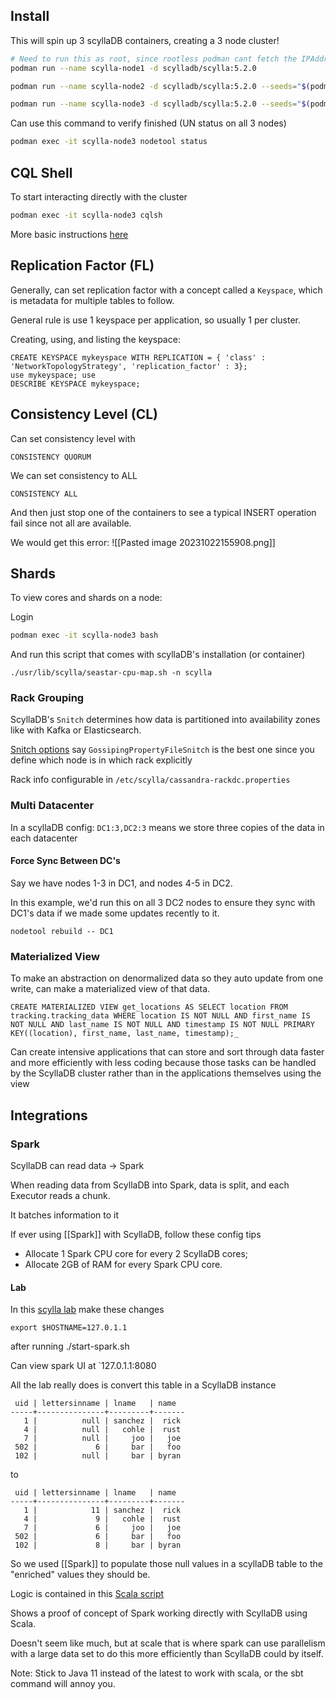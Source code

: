 ## Install

This will spin up 3 scyllaDB containers, creating a 3 node cluster!

```bash
# Need to run this as root, since rootless podman cant fetch the IPAddress for some reason
podman run --name scylla-node1 -d scylladb/scylla:5.2.0 

podman run --name scylla-node2 -d scylladb/scylla:5.2.0 --seeds="$(podman inspect --format='{{ .NetworkSettings.IPAddress }}' scylla-node1)"

podman run --name scylla-node3 -d scylladb/scylla:5.2.0 --seeds="$(podman inspect --format='{{ .NetworkSettings.IPAddress }}' scylla-node1)"
```

Can use this command to verify finished (UN status on all 3 nodes)

```bash
podman exec -it scylla-node3 nodetool status  
```

## CQL Shell

To start interacting directly with the cluster

```bash
podman exec -it scylla-node3 cqlsh 
```

More basic instructions [here](https://university.scylladb.com/courses/scylla-essentials-overview/lessons/high-availability/topic/consistency-level-demo-part-1/)

## Replication Factor (FL)

Generally, can set replication factor with a concept called a `Keyspace`, which is metadata for multiple tables to follow.

General rule is use 1 keyspace per application, so usually 1 per cluster.

Creating, using, and listing the keyspace:

```cql
CREATE KEYSPACE mykeyspace WITH REPLICATION = { 'class' : 'NetworkTopologyStrategy', 'replication_factor' : 3};
use mykeyspace; use
DESCRIBE KEYSPACE mykeyspace;
```

## Consistency Level (CL)

Can set consistency level with 

```
CONSISTENCY QUORUM 
```

We can set consistency to ALL 
```
CONSISTENCY ALL
```

And then just stop one of the containers to see a typical INSERT operation fail since not all are available.

We would get this error:
![[Pasted image 20231022155908.png]]

## Shards

To view cores and shards on a node:

Login
```bash
podman exec -it scylla-node3 bash
```

And run this script that comes with scyllaDB's installation (or container)
```cql
./usr/lib/scylla/seastar-cpu-map.sh -n scylla
```

### Rack Grouping

ScyllaDB's `Snitch` determines how data is partitioned into availability zones like with Kafka or Elasticsearch.

[Snitch options](https://university.scylladb.com/courses/scylla-essentials-overview/lessons/architecture/topic/snitch/) say `GossipingPropertyFileSnitch` is the best one since you define which node is in which rack explicitly

Rack info configurable in `/etc/scylla/cassandra-rackdc.properties`

### Multi Datacenter

In a scyllaDB config: `DC1:3,DC2:3` means we store three copies of the data in each datacenter

#### Force Sync Between DC's

Say we have nodes 1-3 in DC1, and nodes 4-5 in DC2.

In this example, we'd run this on all 3 DC2 nodes to ensure they sync with DC1's data if we made some updates recently to it.

```cql
nodetool rebuild -- DC1
```

### Materialized View

To make an abstraction on denormalized data so they auto update from one write, can make a materialized view of that data.

```cql
CREATE MATERIALIZED VIEW get_locations AS SELECT location FROM tracking.tracking_data WHERE location IS NOT NULL AND first_name IS NOT NULL AND last_name IS NOT NULL AND timestamp IS NOT NULL PRIMARY KEY((location), first_name, last_name, timestamp);_
```

Can create intensive applications that can store and sort through data faster and more efficiently with less coding because those tasks can be handled by the ScyllaDB cluster rather than in the applications themselves using the view

## Integrations

### Spark

ScyllaDB can read data -> Spark

When reading data from ScyllaDB into Spark, data is split, and each Executor reads a chunk.

It batches information to it

If ever using [[Spark]] with ScyllaDB, follow these config tips

- Allocate 1 Spark CPU core for every 2 ScyllaDB cores;
- Allocate 2GB of RAM for every Spark CPU core.

#### Lab

In this [scylla lab](https://university.scylladb.com/courses/the-mutant-monitoring-system-training-course/lessons/using-spark-with-scylla/topic/scylla-and-spark-lab/) make these changes

```
export $HOSTNAME=127.0.1.1
```

after running ./start-spark.sh

Can view spark UI at `127.0.1.1:8080

All the lab really does is convert this table in a ScyllaDB instance

```cql
 uid | lettersinname | lname   | name
-----+---------------+---------+-------
   1 |          null | sanchez |  rick
   4 |          null |   cohle |  rust
   7 |          null |     joo |   joe
 502 |             6 |     bar |   foo
 102 |          null |     bar | byran

```

to

```cql
 uid | lettersinname | lname   | name
-----+---------------+---------+-------
   1 |            11 | sanchez |  rick
   4 |             9 |   cohle |  rust
   7 |             6 |     joo |   joe
 502 |             6 |     bar |   foo
 102 |             8 |     bar | byran
```

So we used [[Spark]] to populate those null values in a scyllaDB table to the "enriched" values they should be. 

Logic is contained in this [Scala script](https://github.com/scylladb/scylla-code-samples/blob/master/spark3-scylla4-demo/src/main/scala/LetterInNameCountEnrich.scala)

Shows a proof of concept of Spark working directly with ScyllaDB using Scala.

Doesn't seem like much, but at scale that is where spark can use parallelism with a large data set to do this more efficiently than ScyllaDB could by itself. 

Note: Stick to Java 11 instead of the latest to work with scala, or the sbt command will annoy you.
